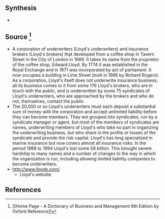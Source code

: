 ## Synthesis
- 
## Source [^1]
- A corporation of underwriters (Lloyd's underwriters) and insurance brokers (Lloyd's brokers) that developed from a coffee shop in Tavern Street in the City of London in 1689. It takes its name from the proprietor of the coffee shop, Edward Lloyd. By 1774 it was established in the Royal Exchange and in 1871 was incorporated by act of parliament. It now occupies a building in Lime Street (built in 1986 by Richard Rogers). As a corporation, Lloyd's itself does not underwrite insurance business; all its business comes to it from some 176 Lloyd's brokers, who are in touch with the public, and is underwritten by some 75 syndicates of Lloyd's underwriters, who are approached by the brokers and who do not, themselves, contact the public.
- The 20,000 or so Lloyd's underwriters must each deposit a substantial sum of money with the corporation and accept unlimited liability before they can become members. They are grouped into syndicates, run by a syndicate manager or agent, but most of the members of syndicates are names, underwriting members of Lloyd's who take no part in organizing the underwriting business, but who share in the profits or losses of the syndicate and provide the risk capital. Lloyd's has long specialized in marine insurance but now covers almost all insurance risks. In the period 1988 to 1994 Lloyd's lost some $£ 8$ billion. This brought severe hardship to many names and a number of changes to the way in which the organization is run, including allowing limited liability companies to become underwriters.
- http://www.lloyds.com/
	- Lloyd's website
## References

[^1]: [[Home Page - A Dictionary of Business and Management 6th Edition by Oxford Reference]]